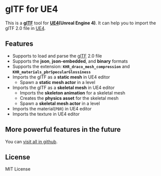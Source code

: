 # **glTF** for **UE4**

This is a **[glTF][glTF]** tool for **[UE4][UE4](Unreal Engine 4)**. It can help you to import the glTF 2.0 file in [UE4][UE4].

## Features

* Supports to load and parse the [glTF][glTF] 2.0 file
* Supports the **json**, **json-embedded**, and **binary** formats
* Supports the extension: **`KHR_draco_mesh_compression`** and **`KHR_materials_pbrSpecularGlossiness`**
* Imports the glTF as a **static mesh** in UE4 editor
  * Spawn a **static mesh actor** in a level
* Imports the glTF as a **skeletal mesh** in UE4 editor
  * Imports the **skeleton animation** for a skeletal mesh
  * Creates the **physics asset** for the skeletal mesh
  * Spawn a **skeletal mesh actor** in a level
* Imports the material(`PBR`) in UE4 editor
* Imports the texture in UE4 editor

## More powerful features in the future

You can [visit all in github][Github].

## License

MIT License

[glTF]: https://github.com/KhronosGroup/glTF "glTF"
[UE4]: https://unrealengine.com "Unreal Engine 4"
[Github]: https://github.com/code4game/glTFForUE4/milestones "Github"
